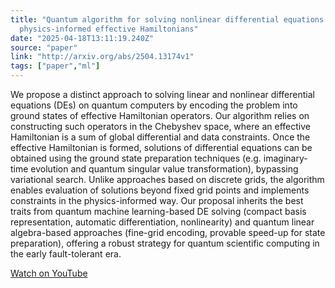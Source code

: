```yaml
---
title: "Quantum algorithm for solving nonlinear differential equations based on
  physics-informed effective Hamiltonians"
date: "2025-04-18T13:11:19.240Z"
source: "paper"
link: "http://arxiv.org/abs/2504.13174v1"
tags: ["paper","ml"]
---
```


We propose a distinct approach to solving linear and nonlinear differential equations (DEs) on quantum computers by encoding the problem into ground states of effective Hamiltonian operators. Our algorithm relies on constructing such operators in the Chebyshev space, where an effective Hamiltonian is a sum of global differential and data constraints. Once the effective Hamiltonian is formed, solutions of differential equations can be obtained using the ground state preparation techniques (e.g. imaginary-time evolution and quantum singular value transformation), bypassing variational search. Unlike approaches based on discrete grids, the algorithm enables evaluation of solutions beyond fixed grid points and implements constraints in the physics-informed way. Our proposal inherits the best traits from quantum machine learning-based DE solving (compact basis representation, automatic differentiation, nonlinearity) and quantum linear algebra-based approaches (fine-grid encoding, provable speed-up for state preparation), offering a robust strategy for quantum scientific computing in the early fault-tolerant era.

[Watch on YouTube](http://arxiv.org/abs/2504.13174v1)
